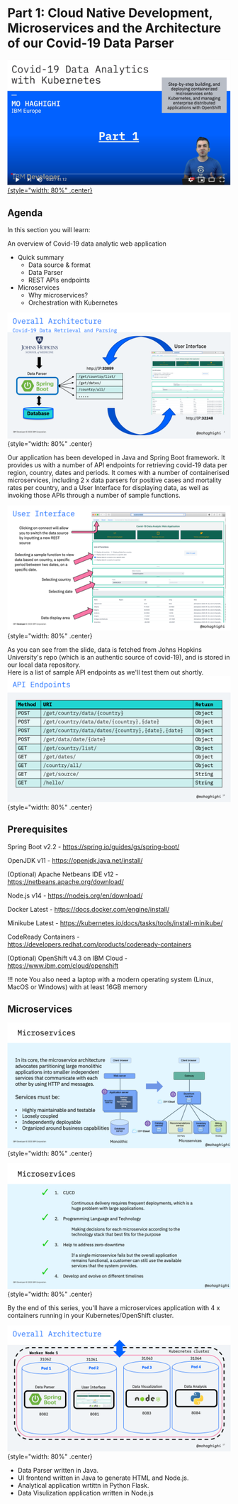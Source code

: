# Part 1: Cloud Native Development, Microservices and the Architecture of our Covid-19 Data Parser  

[!["Demonstration of instructor completing this tutorial"](images/Labs/Part1-youtube.png){style="width: 80%" .center}](https://youtu.be/j1jLtp4_6Kg)

## Agenda
In this section you will learn:

An overview of Covid-19 data analytic web application

- Quick summary
    - Data source & format
    - Data Parser
    - REST APIs endpoints
- Microservices
    - Why microservices?
    - Orchestration with Kubernetes
  
![alt text](images/Labs/Slide4.png){style="width: 80%" .center}

Our application has been developed in Java and Spring Boot framework. It provides 
us with a number of API endpoints for retrieving covid-19 data per region, country, 
dates and periods. 
It comes with a number of containerised microservices, 
including 2 x data parsers for positive cases and mortality rates per country, and a User 
Interface for displaying data, as well as invoking those APIs through a number of sample 
functions. 

![alt text](images/Labs/UI.png){style="width: 80%" .center}

As you can see from the slide, data is fetched from Johns Hopkins University's repo (which is an authentic source of covid-19), and is stored in our local data repository.  
Here is a list of sample API endpoints as we'll test them out shortly. 
![alt text](images/Labs/Slide19.png){style="width: 80%" .center}

## Prerequisites

Spring Boot v2.2 - https://spring.io/guides/gs/spring-boot/ 

OpenJDK v11 - https://openjdk.java.net/install/ 

(Optional) Apache Netbeans IDE v12 - https://netbeans.apache.org/download/ 

Node.js v14 - https://nodejs.org/en/download/ 

Docker Latest - https://docs.docker.com/engine/install/ 

Minikube Latest - https://kubernetes.io/docs/tasks/tools/install-minikube/ 

CodeReady Containers - https://developers.redhat.com/products/codeready-containers 

(Optional) OpenShift v4.3 on IBM Cloud - https://www.ibm.com/cloud/openshift 

!!! note
    You also need a laptop with a modern operating system (Linux, MacOS or Windows) with at least 16GB memory

## Microservices

![alt text](images/Labs/Slide14.png){style="width: 80%" .center}

![alt text](images/Labs/Slide16.png){style="width: 80%" .center}

By the end of this series, you'll have a microservices application with 4 x containers running in your Kubernetes/OpenShift cluster.

![alt text](images/Labs/Slide17.png){style="width: 80%" .center}

- Data Parser written in Java.
- UI frontend written in Java to generate HTML and Node.js.
- Analytical application wrtittn in Python Flask.  
- Data Visulization application written in Node.js
